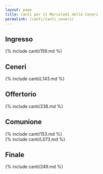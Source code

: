 ```yaml
---
layout: page
title: Canti per il Mercoledì delle Ceneri
permalink: /canti/canti_ceneri/
---
```


## Ingresso
{% include canti/159.md %}

## Ceneri
{% include canti/L143.md %}   

## Offertorio
{% include canti/238.md %}

## Comunione   
{% include canti/153.md %}   
{% include canti/L073.md %}  

## Finale
{% include canti/249.md %}
